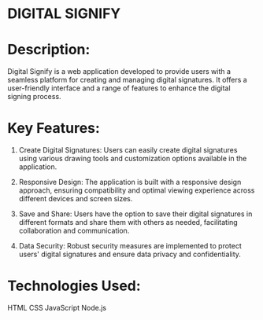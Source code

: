 # DIGITAL SIGNIFY

# Description:
Digital Signify is a web application developed to provide users with a seamless platform for creating and managing digital signatures. It offers a user-friendly interface and a range of features to enhance the digital signing process.

# Key Features:
1. Create Digital Signatures: Users can easily create digital signatures using various drawing tools and customization options available in the application.

2. Responsive Design: The application is built with a responsive design approach, ensuring compatibility and optimal viewing experience across different devices and screen sizes.

3. Save and Share: Users have the option to save their digital signatures in different formats and share them with others as needed, facilitating collaboration and communication.

4. Data Security: Robust security measures are implemented to protect users' digital signatures and ensure data privacy and confidentiality.

# Technologies Used:

HTML
CSS
JavaScript
Node.js

